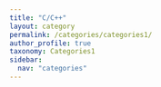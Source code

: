 ```yaml
---
title: "C/C++"
layout: category
permalink: /categories/categories1/
author_profile: true
taxonomy: Categories1
sidebar:
  nav: "categories"
---
```

